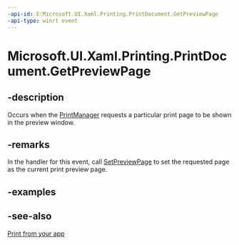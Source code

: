 ```yaml
---
-api-id: E:Microsoft.UI.Xaml.Printing.PrintDocument.GetPreviewPage
-api-type: winrt event
---
```


<!-- Event syntax
public event Windows.UI.Xaml.Printing.GetPreviewPageEventHandler GetPreviewPage
-->

# Microsoft.UI.Xaml.Printing.PrintDocument.GetPreviewPage

## -description
Occurs when the [PrintManager](/uwp/api/windows.graphics.printing.printmanager) requests a particular print page to be shown in the preview window.

## -remarks
In the handler for this event, call [SetPreviewPage](printdocument_setpreviewpage_775853501.md) to set the requested page as the current print preview page.

## -examples

## -see-also
[Print from your app](/windows/uwp/devices-sensors/print-from-your-app)
